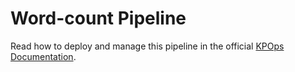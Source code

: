 # Word-count Pipeline

Read how to deploy and manage this pipeline in the official [KPOps Documentation](https://bakdata.github.io/kpops/latest/user/getting-started/quick-start/).
